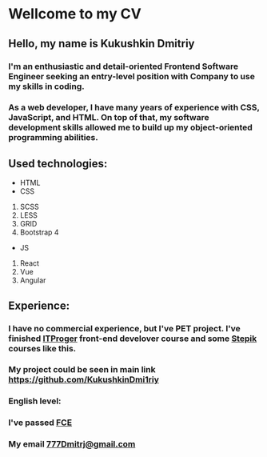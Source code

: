 # Wellcome to my CV

## Hello, my name is Kukushkin Dmitriy
### I'm an enthusiastic and detail-oriented Frontend Software Engineer seeking an entry-level position with Company to use my skills in coding.
### As a web developer, I have many years of experience with CSS, JavaScript, and HTML. On top of that, my software development skills allowed me to build up my object-oriented programming abilities.

## Used technologies:
* HTML
* CSS
 1. SCSS
 2. LESS
 3. GRID
 4. Bootstrap 4
* JS
 1. React
 2. Vue
 3. Angular

## Experience:
### I have no commercial experience, but I've PET project. I've finished [ITProger](https://itproger.com/view-diplom/3e0e5c89254b9a711dc7cccbd6d01d85) front-end develover course and some [Stepik](https://stepik.org/cert/19721) courses like this.
### My project could be seen in main link https://github.com/KukushkinDmi1riy

### English level:
### I've passed [FCE](https://hhcdn.ru/photo/490510045.jpeg?t=1600334903&h=N_CX1aMBXw27Szuy_8q5HQ)

### My email 777Dmitrj@gmail.com
